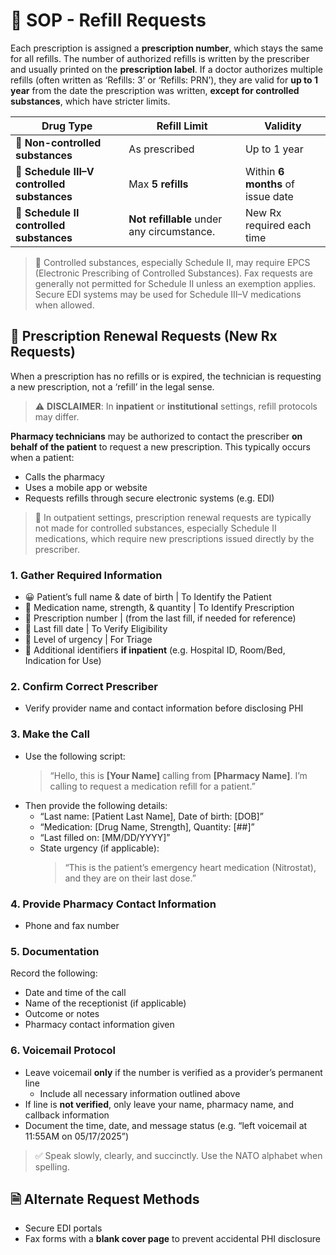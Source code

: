 # 🔁 SOP - Refill Requests

Each prescription is assigned a **prescription number**, which stays the same for all refills. The number of authorized refills is written by the prescriber and usually printed on the **prescription label**. If a doctor authorizes multiple refills (often written as ‘Refills: 3’ or ‘Refills: PRN’), they are valid for **up to 1 year** from the date the prescription was written, **except for controlled substances**, which have stricter limits.

| Drug Type | Refill Limit | Validity |
|-----------|---------------|----------|
| 🧪 **Non-controlled substances** | As prescribed | Up to 1 year |
| 💊 **Schedule III–V controlled substances** | Max **5 refills** | Within **6 months** of issue date |
| 🚫 **Schedule II controlled substances** | **Not refillable** under any circumstance. | New Rx required each time |

> 🔐 Controlled substances, especially Schedule II, may require EPCS (Electronic Prescribing of Controlled Substances). Fax requests are generally not permitted for Schedule II unless an exemption applies. Secure EDI systems may be used for Schedule III–V medications when allowed.

## 📝 Prescription Renewal Requests (New Rx Requests)

When a prescription has no refills or is expired, the technician is requesting a new prescription, not a ‘refill’ in the legal sense.

> ⚠️ **DISCLAIMER**: In **inpatient** or **institutional** settings, refill protocols may differ.

**Pharmacy technicians** may be authorized to contact the prescriber **on behalf of the patient** to request a new prescription. This typically occurs when a patient:

- Calls the pharmacy
- Uses a mobile app or website
- Requests refills through secure electronic systems (e.g. EDI)

> 🚨 In outpatient settings, prescription renewal requests are typically not made for controlled substances, especially Schedule II medications, which require new prescriptions issued directly by the prescriber.

### 1. Gather Required Information

- 😀 Patient’s full name & date of birth | To Identify the Patient
- 💊 Medication name, strength, & quantity | To Identify Prescription
- 🔢 Prescription number | (from the last fill, if needed for reference)
- 📅 Last fill date | To Verify Eligibility
- 🚨 Level of urgency | For Triage
- 🏥 Additional identifiers **if inpatient** (e.g. Hospital ID, Room/Bed, Indication for Use)

### 2. Confirm Correct Prescriber

- Verify provider name and contact information before disclosing PHI

### 3. Make the Call

- Use the following script:
    > “Hello, this is **[Your Name]** calling from **[Pharmacy Name]**. I’m calling to request a medication refill for a patient.”
- Then provide the following details:
  - “Last name: [Patient Last Name], Date of birth: [DOB]”
  - “Medication: [Drug Name, Strength], Quantity: [##]”
  - “Last filled on: [MM/DD/YYYY]”
  - State urgency (if applicable):  
      > “This is the patient’s emergency heart medication (Nitrostat), and they are on their last dose.”

### 4. Provide Pharmacy Contact Information

- Phone and fax number

### 5. Documentation

Record the following:

- Date and time of the call
- Name of the receptionist (if applicable)
- Outcome or notes
- Pharmacy contact information given

### 6. Voicemail Protocol

- Leave voicemail **only** if the number is verified as a provider’s permanent line
  - Include all necessary information outlined above
- If line is **not verified**, only leave your name, pharmacy name, and callback information
- Document the time, date, and message status (e.g. “left voicemail at 11:55AM on 05/17/2025”)

> ✅ Speak slowly, clearly, and succinctly. Use the NATO alphabet when spelling.

## 🗎 Alternate Request Methods

- Secure EDI portals
- Fax forms with a **blank cover page** to prevent accidental PHI disclosure
